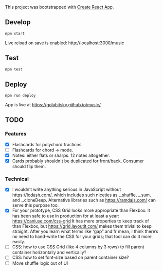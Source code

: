 This project was bootstrapped with [Create React App](https://github.com/facebook/create-react-app).

## Develop

```sh
npm start
```

Live reload on save is enabled: http://localhost:3000/music

## Test

```sh
npm test
```

## Deploy

```sh
npm run deploy
```

App is live at https://golubitsky.github.io/music/

## TODO

### Features

- [x] Flashcards for polychord fractions.
- [ ] Flashcards for chord -> mode.
- [x] Notes: either flats or sharps. 12 notes altogether.
- [x] Cards probably shouldn't be duplicated for front/back. Consumer should flip them.

### Technical

- [x] I wouldn’t write anything serious in JavaScript without https://lodash.com/, which includes such niceties as _.shuffle, _.sum, and \_.cloneDeep. Alternative libraries such as https://ramdajs.com/ can serve this purpose too.
- [x] For your prototype, CSS Grid looks more appropriate than Flexbox. It has been safe to use in production for at least a year: https://caniuse.com/css-grid It has more properties to keep track of than Flexbox, but https://grid.layoutit.com/ makes them trivial to keep straight. After you learn what terms like “gap” and fr mean, I think there’s no need to hand-write the CSS for your grids; that tool can do it more easily.
- [ ] CSS: how to use CSS Grid (like 4 columns by 3 rows) to fill parent container horizontally and vertically?
- [ ] CSS: how to set font-size based on parent container size?
- [ ] Move shuffle logic out of UI
